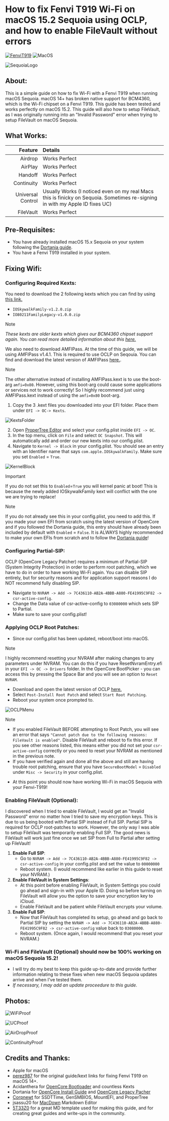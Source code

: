 # How to fix Fenvi T919 Wi-Fi on macOS 15.2 Sequoia using OCLP, and how to enable FileVault without errors
[![FenviT919](https://img.shields.io/badge/Fenvi-T919-green)](https://www.fenvi.com/product_detail_16.html)
![MacOS](https://img.shields.io/badge/macOS-15.2-purple.svg)


![SequoiaLogo](https://github.com/chrisdodgers/Fix_Fenvi-T919_FileVault_macOS_Sequoia_15.x/blob/main/Photos/FenviT919%2BFileVault-Sequoia.png)</br>

## About:
This is a simple guide on how to fix Wi-Fi with a Fenvi T919 when running macOS Sequoia. macOS 14+ has broken native support for BCM4360, which is the Wi-Fi chipset on a Fenvi T919. This guide has been tested and works perfectly on macOS 15.2. This guide will also how to setup FileVault, as I was originally running into an "Invalid Password" error when trying to setup FileVault on macOS Sequoia.

## What Works:

| Feature           | Details       |
| ------------------: | :-----------|
|Airdrop         	| Works Perfect |
| AirPlay           | Works Perfect |
| Handoff           | Works Perfect |
| Continuity        | Works Perfect |
| Universal Control |Usually Works (I noticed even on my real Macs this is finicky on Sequoia. Sometimes re-signing in with my Apple ID fixes UC)      
| FileVault         | Works Perfect |


## Pre-Requisites:
- You have already installed macOS 15.x Sequoia on your system following the [Dortania guide](https://dortania.github.io/OpenCore-Install-Guide/).
- You have a Fenvi T919 installed in your system.


## Fixing Wifi:
### Configuring Required Kexts:
You need to download the 2 following kexts which you can find by using [this link.](https://github.com/dortania/OpenCore-Legacy-Patcher/tree/main/payloads/Kexts/Wifi)

- `IOSkywalkFamily-v1.2.0.zip`
- `IO80211FamilyLegacy-v1.0.0.zip`

>[!NOTE]
>*These kexts are older kexts which gives our BCM4360 chipset support again. You can read more detailed information about this [here.](https://github.com/perez987/Broadcom-wifi-back-on-macOS-Sonoma-with-OCLP/blob/main/README.md)*
>

We also need to download AMFIPass. At the time of this guide, we will be using AMFIPass v1.4.1. This is required to use OCLP on Seqouia. You can find and download the latest version of AMFIPass [here.](https://github.com/dortania/OpenCore-Legacy-Patcher/tree/main/payloads/Kexts/Acidanthera). 

>[!NOTE]
>The other alternative instead of installing AMFIPass.kext is to use the boot-arg `amfi=0x80`. However, using this boot-arg could cause some applications or services not to work correctly! So I highly recommend just using AMFIPass.kext instead of using the `amfi=0x80` boot-arg.
>

1. Copy the 3 .kext files you downloaded into your EFI folder. Place them under `EFI -> OC-> Kexts`.

![KextsFolder](https://github.com/chrisdodgers/Fix_Fenvi-T919_FileVault_macOS_Sequoia_15.x/blob/main/Photos/Kexts-Folder.png)</br>

2. Open [ProperTree Editor](https://github.com/corpnewt/ProperTree) and select your config.plist inside `EFI -> OC`.
3. In the top menu, click on `File` and select `OC Snapshot`. This will automatically add and order our new kexts into our config.plist.
4. Navigate to `Kernel -> Block` in your config.plist. You should see an entry with an Identifier name that says `com.apple.IOSkywalkFamily`. Make sure you set `Enabled` = `True`.

![KernelBlock](https://github.com/chrisdodgers/Fix_Fenvi-T919_FileVault_macOS_Sequoia_15.x/blob/main/Photos/Kernel-Block-Config.png)</br>

>[!IMPORTANT]
>If you do not set this to `Enabled`=`True` you will kernel panic at boot! This is because the newly added IOSkywalkFamily kext will conflict with the one we are trying to replace!
>

>[!NOTE]
>If you do not already see this in your config.plist, you need to add this. If you made your own EFI from scratch using the latest version of OpenCore and if you followed the Dortania guide, this entry should have already been included by default with `Enabled` = `False`. It is ALWAYS highly recommended to make your own EFIs from scratch and to follow the [Dortania guide](https://dortania.github.io/OpenCore-Install-Guide/)!

### Configuring Partial-SIP:
OCLP (OpenCore Legacy Patcher) requires a minimum of Partial-SIP (System Integrity Protection) in order to perform root patching, which we have to do in order to have working Wi-Fi again. You can disable SIP entirely, but for security reasons and for application support reasons I do NOT recommend fully disabling SIP. 

- Navigate to `NVRAM -> Add -> 7C436110-AB2A-4BBB-A880-FE41995C9F82 -> csr-active-config`.
- Change the Data value of csr-active-config to `03080000` which sets SIP to Partial.
- Make sure to save your config.plist!

### Applying OCLP Root Patches:

- Since our config.plist has been updated, reboot/boot into macOS. 

>[!NOTE] 
>I highly recommend resetting your NVRAM after making changes to any parameters under NVRAM. You can do this if you have ResetNvramEntry.efi in your `EFI -> OC -> Drivers` folder. In the OpenCore BootPicker - you can access this by pressing the Space Bar and you will see an option to `Reset NVRAM`. 
>

- Download and open the latest version of OCLP [here.](https://github.com/dortania/Opencore-Legacy-Patcher/releases)
- Select `Post-Install Root Patch` and select `Start Root Patching`.
- Reboot your system once prompted to.

![OCLPMenu](https://github.com/chrisdodgers/Fix_Fenvi-T919_FileVault_macOS_Sequoia_15.x/blob/main/Photos/OCLP-Menu.png)</br>

>[!NOTE]
>
>- If you enabled FileVault BEFORE attempting to Root Patch, you will see an error that says `"Cannot patch due to the following reasons: FileVault is enabled"`. Disable FileVault and reboot to fix this error. If you see other reasons listed, this means either you did not set your `csr-active-config` correctly or you need to reset your NVRAM as mentioned in the previous note.
>- If you have verified again and done all the above and still are having trouble root patching, ensure that you have `SecureBootModel` = `Disabled` under `Misc -> Security` in your config.plist. 
>

- At this point you should now have working Wi-Fi in macOS Sequoia with your Fenvi-T919! 

### Enabling FileVault (Optional):
I discovered when I tried to enable FileVault, I would get an "Invalid Password" error no matter how I tried to save my encryption keys. This is due to us being booted with Partial SIP instead of Full SIP. Partial SIP is required for OCLP root-patches to work. However, the only way I was able to setup FileVault was temporarily enabling Full SIP. The good news is FileVault will work just fine once we set SIP from Full to Partial after setting up FileVault!

1. **Enable Full SIP**:
   - Go to `NVRAM -> Add -> 7C436110-AB2A-4BBB-A880-FE41995C9F82 -> csr-active-config` in your config.plist and set the value to `00000000`
   - Reboot system. (I would recommend like earlier in this guide to reset your NVRAM.)
2. **Enable FileVault in System Settings**:
   - At this point before enabling FileVault, in System Settings you could go ahead and sign-in with your Apple ID. Doing so before turning on FileVault will allow you the option to save your encryption key to iCloud.
   - Enable FileVault and be patient while FileVault encrypts your volume.
3. **Enable Full SIP**:
   - Now that FileVault has completed its setup, go ahead and go back to Partial SIP by setting the `NVRAM -> Add -> 7C436110-AB2A-4BBB-A880-FE41995C9F82 -> csr-active-config` value back to `03080000`.
   - Reboot system. (Once again, I would recommend that you reset your NVRAM.)

### Wi-Fi and FileVault (Optional) should now be 100% working on macOS Sequoia 15.2!
- I will try do my best to keep this guide up-to-date and provide further information relating to these fixes when new macOS Sequoia updates arrive and when I've tested them.
- *If necessary, I may add an update proceedure to this guide.* 

## Photos:

![WiFiProof](https://github.com/chrisdodgers/Fix_Fenvi-T919_FileVault_macOS_Sequoia_15.x/blob/main/Photos/Wi-Fi-Proof-Sequoia.png)</br>

![UCProof](https://github.com/chrisdodgers/Fix_Fenvi-T919_FileVault_macOS_Sequoia_15.x/blob/main/Photos/UniversalControl-Proof-Sequoia.png)</br>

![AirDropProof](https://github.com/chrisdodgers/Fix_Fenvi-T919_FileVault_macOS_Sequoia_15.x/blob/main/Photos/AirDrop-Proof-Sequoia.png)</br>

![ContinuityProof](https://github.com/chrisdodgers/Fix_Fenvi-T919_FileVault_macOS_Sequoia_15.x/blob/main/Photos/Continuity-Proof-Sequoia.png)</br>


## Credits and Thanks:
- Apple for macOS
- [perez987](https://github.com/perez987/Broadcom-wifi-back-on-macOS-Sonoma-with-OCLP/blob/main/README.md) for the original guide/kext links for fixing Fenvi T919 on macOS 14+.
- Acidanthera for [OpenCore Bootloader](https://github.com/acidanthera/OpenCorePkg) and countless Kexts
- Dortania for [OpenCore Install Guide](https://dortania.github.io/OpenCore-Install-Guide) and [OpenCore Legacy Pacher](https://dortania.github.io/OpenCore-Legacy-Patcher/)
- [Corpnewt](https://github.com/corpnewt) for SSDTTime, GenSMBIOS, MountEFI, and ProperTree
- jsassu20 for [MacDown](https://macdown.uranusjr.com/) Markdown Editor   
- [5T33Z0](https://github.com/5T33Z0) for a great MD template used for making this guide, and for creating great guides and write-ups in the community.